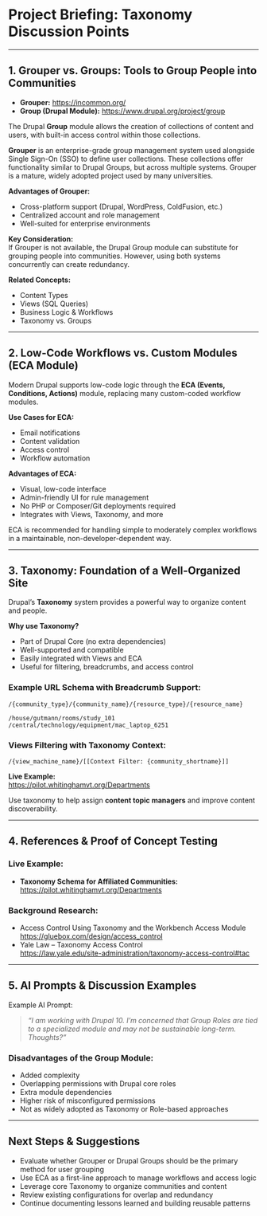 # Project Briefing: Taxonomy Discussion Points


---

## 1. Grouper vs. Groups: Tools to Group People into Communities

- **Grouper:** https://incommon.org/  
- **Group (Drupal Module):** https://www.drupal.org/project/group

The Drupal **Group** module allows the creation of collections of content and users, with built-in access control within those collections.

**Grouper** is an enterprise-grade group management system used alongside Single Sign-On (SSO) to define user collections. These collections offer functionality similar to Drupal Groups, but across multiple systems. Grouper is a mature, widely adopted project used by many universities.

**Advantages of Grouper:**
- Cross-platform support (Drupal, WordPress, ColdFusion, etc.)
- Centralized account and role management
- Well-suited for enterprise environments

**Key Consideration:**  
If Grouper is not available, the Drupal Group module can substitute for grouping people into communities. However, using both systems concurrently can create redundancy.

**Related Concepts:**
- Content Types
- Views (SQL Queries)
- Business Logic & Workflows
- Taxonomy vs. Groups

---

## 2. Low-Code Workflows vs. Custom Modules (ECA Module)

Modern Drupal supports low-code logic through the **ECA (Events, Conditions, Actions)** module, replacing many custom-coded workflow modules.

**Use Cases for ECA:**
- Email notifications
- Content validation
- Access control
- Workflow automation

**Advantages of ECA:**
- Visual, low-code interface
- Admin-friendly UI for rule management
- No PHP or Composer/Git deployments required
- Integrates with Views, Taxonomy, and more

ECA is recommended for handling simple to moderately complex workflows in a maintainable, non-developer-dependent way.

---

## 3. Taxonomy: Foundation of a Well-Organized Site

Drupal’s **Taxonomy** system provides a powerful way to organize content and people.

**Why use Taxonomy?**
- Part of Drupal Core (no extra dependencies)
- Well-supported and compatible
- Easily integrated with Views and ECA
- Useful for filtering, breadcrumbs, and access control

### Example URL Schema with Breadcrumb Support:

```
/{community_type}/{community_name}/{resource_type}/{resource_name}

/house/gutmann/rooms/study_101  
/central/technology/equipment/mac_laptop_6251  
```

### Views Filtering with Taxonomy Context:

```
/{view_machine_name}/[[Context Filter: {community_shortname}]]
```

**Live Example:**  
https://pilot.whitinghamvt.org/Departments

Use taxonomy to help assign **content topic managers** and improve content discoverability.

---

## 4. References & Proof of Concept Testing

### Live Example:
- **Taxonomy Schema for Affiliated Communities:**  
  https://pilot.whitinghamvt.org/Departments

### Background Research:
- Access Control Using Taxonomy and the Workbench Access Module  
  https://gluebox.com/design/access_control  
- Yale Law – Taxonomy Access Control  
  https://law.yale.edu/site-administration/taxonomy-access-control#tac

---

## 5. AI Prompts & Discussion Examples

Example AI Prompt:

> *“I am working with Drupal 10. I’m concerned that Group Roles are tied to a specialized module and may not be sustainable long-term. Thoughts?”*

### Disadvantages of the Group Module:
- Added complexity
- Overlapping permissions with Drupal core roles
- Extra module dependencies
- Higher risk of misconfigured permissions
- Not as widely adopted as Taxonomy or Role-based approaches

---

## Next Steps & Suggestions

- Evaluate whether Grouper or Drupal Groups should be the primary method for user grouping  
- Use ECA as a first-line approach to manage workflows and access logic  
- Leverage core Taxonomy to organize communities and content  
- Review existing configurations for overlap and redundancy  
- Continue documenting lessons learned and building reusable patterns
